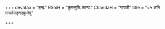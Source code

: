+++
devataa = "इन्द्रः"
RShiH = "कुरुसुतिः काण्वः"
ChandaH = "गायत्री"
title = "०५ अभि गन्धर्वमतृणदबुध्नेषु"

+++

